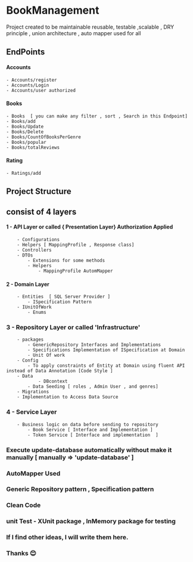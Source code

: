 # BookManagement

Project created to be maintainable  reusable, testable ,scalable , DRY principle , union architecture , auto mapper used for all

## EndPoints
  #### Accounts
	- Accounts/register
	- Accounts/Login
	- Accounts/user authorized

#### Books
	- Books  [ you can make any filter , sort , Search in this Endpoint]
	- Books/add
	- Books/Update
	- Books/Delete
	- Books/CountOfBooksPerGenre
	- Books/popular
	- Books/totalReviews
#### Rating
	- Ratings/add


## Project Structure
## consist of 4 layers
####	1 - API Layer or called { Presentation Layer} 	 Authorization Applied
		- Configurations
		- Helpers [ MappingProfile , Response class]
		- Controllers
		- DTOs
    		- Extensions for some methods
    		- Helpers
        		- MappingProfile AutomMapper
####	2 - Domain Layer 
		- Entities  [ SQL Server Provider ]
    		- ISpecification Pattern
   		- IUnitOfWork
    		- Enums
###	3 - Repository Layer or called 'Infrastructure'
		- packages 
    		- GenericRepository Interfaces and Implementations
    		- Specifications Implementation of ISpecification at Domain
    		- Unit Of work
		- Config
			- To apply constraints of Entity at Domain using fluent API instead of Data Annotation [Code Style ]
   		- Data
     			- DBcontext
			- Data Seeding [ roles , Admin User , and genres]
		- Migrations
		- Implementation to Access Data Source
###	4 - Service Layer 
		- Business logic on data before sending to repository
    		- Book Service [ Interface and Implementation ]
    		- Token Service [ Interface and implementation  ]


###  Execute  update-database automatically without make it manually [ manually => 'update-database' ]  
### AutoMapper Used
### Generic Repository pattern ,  Specification pattern 
### Clean Code
### unit Test - XUnit package  ,  InMemory package for testing

### If I find other ideas, I will write them  here.
### Thanks  😊  
	
